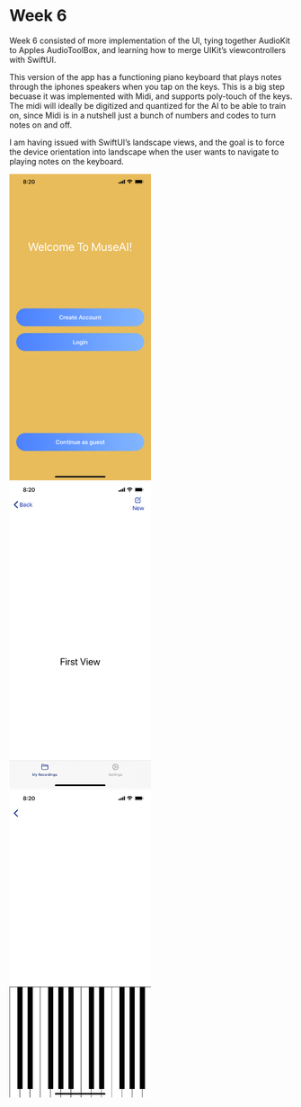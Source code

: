 # Week 6

Week 6 consisted of more implementation of the UI, tying together AudioKit to Apples AudioToolBox, and learning how to merge UIKit’s viewcontrollers with SwiftUI.

This version of the app has a functioning piano keyboard that plays notes through the iphones speakers when you tap on the keys.  This is a big step becuase it was implemented with Midi, and supports poly-touch of the keys.  The midi will ideally be digitized and quantized for the AI to be able to train on, since Midi is in a nutshell just a bunch of numbers and codes to turn notes on and off.

I am having issued with SwiftUI’s landscape views, and the goal is to force the device orientation into landscape when the user wants to navigate to playing notes on the keyboard.

<img src="https://github.com/gwayne9955/MuseAI/raw/master/Screenshots/Week%206/IMG_3931.PNG" height="50%" width="50%" alt="App Icon">

<img src="https://github.com/gwayne9955/MuseAI/raw/master/Screenshots/Week%206/IMG_3932.PNG" height="50%" width="50%" alt="App Icon">

<img src="https://github.com/gwayne9955/MuseAI/raw/master/Screenshots/Week%206/IMG_3933.PNG" height="50%" width="50%" alt="App Icon">
